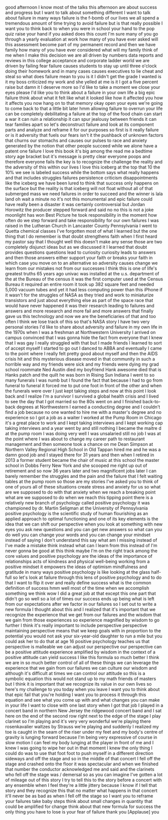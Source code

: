 
good afternoon I know most of the talks
this afternoon are about success and
progress but I want to talk about
something different I want to talk about
failure in many ways failure is the
f-bomb of our lives we all spend a
tremendous amount of time trying to
avoid failure but is that really
possible I want you to think back to
when you were in school your hand to the
pop quiz raise your hand if you asked
does this count I&#39;m sure many of you go
through a yearly evaluation at work how
many of you have ever asked will this
assessment become part of my permanent
record and then we have family how many
of you have ever considered what will my
family think of me when I make this
decision we are all driven by numbers
data reports and reviews in this college
acceptance and corporate ladder world we
are driven by failing fear failure
causes students to stay up until three
o&#39;clock doing their homework and in many
cases causes executives to lie cheat and
steal so what does failure mean to you
is it I didn&#39;t get the grade I wanted is
it my boss criticized my work and she
yelled at me is it I got a five percent
raise but damn it I deserve more so I&#39;d
like to take a moment we close your eyes
please I&#39;d like you to think about a
failure in your own life a big epic
failure think about what it felt like
what it looked like how it affected you
how it affects you now hang on to that
memory okay open your eyes we&#39;re going
to come back to that a little bit later
hmm allowing failure to overrun your
life can be completely debilitating a
failure at the top of the food chain can
start a war it can ruin a relationship
it can spur jealousy between friends it
can tear families apart
so let&#39;s deconstruct failure and look at
its component parts and analyze and
reframe it for our purposes so first is
it really failure or is it adversity
that fuels our fears
isn&#39;t it the pushback of unknown factors
that churns our stomachs and causes our
pulses to race and anxiety generated by
the notion that other people succeed
while we alone have a patent one failure
I love this book it&#39;s big among the read
me a bedtime story age bracket but it&#39;s
message is pretty clear everyone poops
and therefore everyone fails the key is
to recognize the challenge the reality
and the adversity of this within our
lives I love this iceberg at the top
that 10 the 10% we see is labeled
success while the bottom says what
really happens and that includes
struggles failures persistence criticism
disappointments like the iceberg
we have been lured to think that success
only happens on the surface but the
reality is that iceberg will not float
without all of that submerged mass we
need failures in order to succeed and
the winner is lala land oh wait a minute
no it&#39;s not
this monumental and epic failure could
have really been a disaster it was
certainly controversial but Jordan
Horowitz the producer stepped forward
and said no no this is not a joke
moonlight has won Best Picture he took
responsibility in the moment how often
do we step forward and take
responsibility for our own failures I
was raised in the Lutheran Church in
Lancaster County Pennsylvania I went to
Quetta chemical classes I&#39;ve forgotten
most of what I learned but the one thing
that I do remember is that doubt
strengthens faith when I first heard my
pastor say that I thought well this
doesn&#39;t make any sense those are two
completely disjunct ideas but as we
discussed it I learned that doubt
provides questions questions lead to
curiosity curiosity leads to answers and
then those answers either support your
faith or breaks your faith in which case
you move on to an alternative so
adversity causes change we learn from
our mistakes not from our successes I
think this is one of life&#39;s greatest
truths 65 years ago univac was installed
at the u.s. department of the at the
Bureau of the census it was the first
computer used at the Census Bureau it
required an entire room it took up 382
square feet and needed 5,000 vacuum
tubes and yet it had less computing
power than this iPhone if it wasn&#39;t for
the struggles of NASA as they tried and
work to miniaturize transistors and just
about everything else as part of the
space race that would have never
happened it was their research leading
to failures and answers and more
research and more fail
and more answers that finally gave us
this technology and now we are the
beneficiaries of that and too often I
think we lose track of this so that&#39;s
NASA story I have two very personal
stories I&#39;d like to share about
adversity and failure in my own life in
the 1970s when I was a freshman at
Northwestern University I arrived on
campus convinced that I was gonna hide
the fact from everyone that I knew that
I was gay I really struggled with that
but I made friends
I learned to sort of accept myself I
started to go out I danced to ABBA
and eventually I came to the point where
I really felt pretty good about myself
and then the AIDS crisis hit and this
mysterious disease moved in that
community in such a horrible way and my
friends were sick and my friends were
dying my grad school roommate Ned Austin
died my boyfriend Hank awesome died that
is Hanks patch and the quilt he was born
in Rising Sun Indiana I went to so many
funerals I was numb but I found the fact
that because I had to go from funeral to
funeral it forced me to put one foot in
front of the other and when the funerals
were over I just kept taking steps and
now at this point I look back and I
realize I&#39;m a survivor I survived a
global health crisis and I lived to see
the day that I got married
so the 80s went on and I finished
back-to-back degrees at Northwestern I
earned a conducting degree and I
couldn&#39;t find a job because no one
wanted to hire me with a master&#39;s degree
and no experience so I got a job as a
waiter I worked at the Pump Room in
Chicago it&#39;s a great place to work and I
kept taking interviews and I kept
working cap taking interviews and a year
went by and still nothing I became the
maitre d at the pump room I was doing
very well
I was unsalaried still no job I was at
the point where I was about to change my
career path to restaurant management and
then someone took a chance on me
Dean Simpson at Northern Valley Regional
High School in Old Tappan hired me and
he was a damn good job and I stayed
there for 31 years and then when I
retired in 2013 a former student became
the chair of music at this school
the master school in Dobbs Ferry New
York and she scooped me right up out of
retirement and so now 36 years later and
two magnificent jobs later I can barely
remember the struggles and the pain and
the failure that I felt waiting tables
at the pump room so those are my stories
I&#39;ve asked you to think of one of yours
all of these situations create stress
and anxiety for us so what are we
supposed to do with that anxiety when we
reach a breaking point what are we
supposed to do when we reach this
tipping point there is a relatively new
branch of psychology called positive
psychology it was championed by dr.
Martin Seligman at the University of
Pennsylvania
positive psychology is the scientific
study of human flourishing as an applied
approach to optimal functioning and one
of its key elements is the idea that we
can shift our perspective when you look
at something with new eyes you ask new
questions and you can get new answers so
what can you do well you can change your
words and you can change your mindset
instead of saying I don&#39;t understand
this say what am I missing
instead of I&#39;ve made a mistake think
instead what can I learn from this
instead of I&#39;m never gonna be good at
this
think maybe I&#39;m on the right track among
the core values and positive psychology
are the ideas of the importance of
relationships acts of kindness and
physical well-being working from a
positive mindset it empowers the ideas
of optimism mindfulness and gratitude in
many ways positive psychology is like
looking at the glass half-full
so let&#39;s look at failure through this
lens of positive psychology and to do
that I want to flip it over and really
define success what is the common
definition of success
hmm well most of the time when we
accomplish something we think wow I did
a great job at that except this one part
that didn&#39;t go so well so a lot of times
our success ends up being what is left
from our expectations after we factor in
our failures so I set out to write a new
formula I thought about this and I
realized that it&#39;s important that we
recognize the experience that we get
from our failures
and the wisdom that we gain from those
experiences so experience magnified by
wisdom to go further I think it&#39;s really
important to include perspective
perspective maintaining perspective
means that we keep goals with in
proportion to the potential you would
not ask your six-year-old daughter to
run a mile but you could ask her to do
that at age 16 positive psychology
teaches us that perspective is malleable
we can adjust our perspective our
perspective can be a positive attitude
experience amplified by wisdom in the
context of a positive attitude can yield
success
I like this formula so much better I
think we are in so much better control
of all of these things we can leverage
the experience that we gain from our
failures we can culture our wisdom and
although it&#39;s difficult at times we can
control our attitude so this is a
symbolic equation this would not stand
up to my math friends of masters but I
think it is important that we recognize
its value in our own lives so here&#39;s my
challenge to you today when you leave I
want you to think about that epic fail
that you&#39;re holding I want you to
process it through this equation and see
what you come up with and what changes
you can make in your life I want to
close with one last story when I got
that job I played in a concert band in
northern New Jersey the ridgewood
concert band and I sat here on the end
of the second row
right next to the edge of the stage I
play clarinet so I&#39;m playing and it&#39;s
very very wonderful we&#39;re playing there
rosenkavalier waltzes by Strauss we&#39;re
playing and suddenly I realized my toe
is caught in the seam of the riser under
my feet and my body&#39;s centre of gravity
is lunging forward because I&#39;m being
very expressive of course in slow motion
I can feel my body lunging at the player
in front of me and I knew I was going to
wipe her out in that moment I knew the
only thing I could do was to use that
foot foot to push myself in a different
direction
sideways and off the stage and so in the
middle of that concert I fell off the
stage and crashed onto the floor it was
spectacular and when we finished that
number the conductor acknowledged me and
said and the clarinets who fell off the
stage was / demersal
so as you can imagine I&#39;ve gotten a lot
of mileage out of this story I try to
tell this to the story before a concert
with any ensemble when I feel they&#39;re a
little jittery
because I know if I tell that story and
they recognize this that no matter what
happens in that concert it&#39;ll never be
as bad as when I fell off the stage so I
want you to reframe your failures take
baby steps think about small changes in
quantity that could be amplified for
change
think about that new formula for success
the only thing you have to lose is your
fear of failure thank you
[Applause]
you

